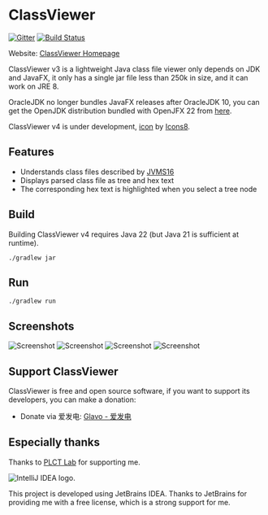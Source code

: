 # ClassViewer

[![Gitter](https://badges.gitter.im/ClassViewer/ClassViewer.svg)](https://gitter.im/ClassViewer/ClassViewer?utm_source=badge&utm_medium=badge&utm_campaign=pr-badge) [![Build Status](https://travis-ci.com/ClassViewer/ClassViewer.svg?branch=master)](https://travis-ci.com/ClassViewer/ClassViewer)

Website: [ClassViewer Homepage](https://viewer.glavo.org/)

ClassViewer v3 is a lightweight Java class file viewer only depends on JDK and JavaFX, it only has a single jar file less than 250k in size, and it can work on JRE 8.

OracleJDK no longer bundles JavaFX releases after OracleJDK 10, you can get the OpenJDK distribution bundled with OpenJFX 22 from [here](https://bell-sw.com/pages/downloads/?version=java-22&package=jdk-full).

ClassViewer v4 is under development, 
[icon](https://icons8.com/icons/set/picasa) by [Icons8](https://icons8.com).

## Features

* Understands class files described by [JVMS16](https://docs.oracle.com/javase/specs/jvms/se16/html/index.html)
* Displays parsed class file as tree and hex text
* The corresponding hex text is highlighted when you select a tree node

## Build

Building ClassViewer v4 requires Java 22 (but Java 21 is sufficient at runtime). 

```shell
./gradlew jar
```

## Run
```shell
./gradlew run
```

## Screenshots

![Screenshot](https://s2.ax1x.com/2020/02/04/1BC5jJ.png)
![Screenshot](https://s2.ax1x.com/2020/02/04/1BCTBR.png)
![Screenshot](https://s2.ax1x.com/2020/02/04/1BCou9.png)
![Screenshot](https://s2.ax1x.com/2020/02/04/1BCh3F.png)

## Support ClassViewer

ClassViewer is free and open source software, if you want to support its developers, you can make a donation:

* Donate via 爱发电: [Glavo - 爱发电](https://afdian.net/@Glavo)

## Especially thanks

Thanks to [PLCT Lab](https://plctlab.github.io/) for supporting me.

<img src="https://resources.jetbrains.com/storage/products/company/brand/logos/IntelliJ_IDEA.svg" alt="IntelliJ IDEA logo.">


This project is developed using JetBrains IDEA.
Thanks to JetBrains for providing me with a free license, which is a strong support for me.

